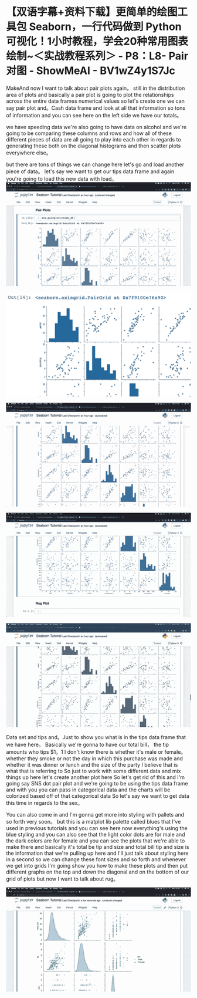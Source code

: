 # 【双语字幕+资料下载】更简单的绘图工具包 Seaborn，一行代码做到 Python 可视化！1小时教程，学会20种常用图表绘制~＜实战教程系列＞ - P8：L8- Pair对图 - ShowMeAI - BV1wZ4y1S7Jc

MakeAnd now I want to talk about pair plots again， still in the distribution area of plots and basically a pair plot is going to plot the relationships across the entire data frames numerical values so let's create one we can say pair plot and。Cash data frame and look at all that information so tons of information and you can see here on the left side we have our totals。

 we have speeding data we're also going to have data on alcohol and we're going to be comparing these columns and rows and how all of these different pieces of data are all going to play into each other in regards to generating these both on the diagonal histograms and then scatter plots everywhere else。

 but there are tons of things we can change here let's go and load another piece of data。 let's say we want to get our tips data frame and again you're going to load this new data with load。![](img/4a9e49a89e73c905344cc66b813032a6_1.png)

![](img/4a9e49a89e73c905344cc66b813032a6_2.png)

![](img/4a9e49a89e73c905344cc66b813032a6_3.png)

![](img/4a9e49a89e73c905344cc66b813032a6_4.png)

![](img/4a9e49a89e73c905344cc66b813032a6_5.png)

Data set and tips and。Just to show you what is in the tips data frame that we have here。 Basically we're gonna to have our total bill， the tip amounts who tips $1。1 I don't know there is whether it's male or female。 whether they smoke or not the day in which this purchase was made and whether it was dinner or lunch and the size of the party I believe that is what that is referring to So just to work with some different data and mix things up here let's create another plot here So let's get rid of this and I'm going say SNS dot pair plot and we're going to be using the tips data frame and with you you can pass in categorical data and the charts will be colorized based off of that categorical data So let's say we want to get data this time in regards to the sex。

You can also come in and I'm gonna get more into styling with pallets and so forth very soon。 but this is a matplot lib palette called blues that I've used in previous tutorials and you can see here now everything's using the blue styling and you can also see that the light color dots are for male and the dark colors are for female and you can see the plots that we're able to make there and basically it's total be tip and size and total bill tip and size is the information that we're pulling up here and I'll just talk about styling here in a second so we can change these font sizes and so forth and whenever we get into grids I'm going show you how to make these plots and then put different graphs on the top and down the diagonal and on the bottom of our grid of plots but now I want to talk about rug。



![](img/4a9e49a89e73c905344cc66b813032a6_7.png)